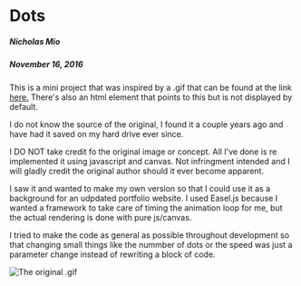 # Dots
##### Nicholas Mio 
##### November 16, 2016  

This is a mini project that was inspired by a .gif that can be found at the link [here.](http://images.8tracks.com/imgix/i/002/376/989/tumblr_n73jvj0xqb1s0cmmno1_500-7375.gif?rect=0,0,500,500&q=65&fit=max&w=320&h=320)
There's also an html element that points to this but is not displayed by default.

I do not know the source of the original, I found it a couple years ago and have had it saved on my hard drive ever since. 

I DO NOT take credit fo the original image or concept. All I've done is re implemented it using javascript and canvas. Not infringment intended and I will gladly credit the original author should it ever become apparent. 

I saw it and wanted to make my own version so that I could use it as a background for an udpdated portfolio website.
I used Easel.js because I wanted a framework to take care of timing the animation loop for me, but the actual rendering is done with pure js/canvas. 

I tried to make the code as general as possible throughout development so that changing small things like the nummber of dots or the speed was just a parameter change instead of rewriting a block of code. 

![The original .gif](http://images.8tracks.com/imgix/i/002/376/989/tumblr_n73jvj0xqb1s0cmmno1_500-7375.gif?rect=0,0,500,500&q=65&fit=max&w=320&h=320)
